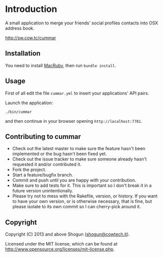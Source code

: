 # Introduction

A small application to merge your friends' social profiles contacts into OSX address book.

http://sw.cow.tc/cummar

## Installation

You need to install [MacRuby](http://www.macruby.org), then run `bundle install`.

## Usage

First of all edit the file `cummar.yml` to insert your applications' API pairs.

Launch the application:

`./bin/cummar`

and then continue in your browser opening `http://localhost:7781`.

## Contributing to cummar
 
* Check out the latest master to make sure the feature hasn't been implemented or the bug hasn't been fixed yet.
* Check out the issue tracker to make sure someone already hasn't requested it and/or contributed it.
* Fork the project.
* Start a feature/bugfix branch.
* Commit and push until you are happy with your contribution.
* Make sure to add tests for it. This is important so I don't break it in a future version unintentionally.
* Please try not to mess with the Rakefile, version, or history. If you want to have your own version, or is otherwise necessary, that is fine, but please isolate to its own commit so I can cherry-pick around it.

## Copyright

Copyright (C) 2013 and above Shogun (shogun@cowtech.it).

Licensed under the MIT license, which can be found at http://www.opensource.org/licenses/mit-license.php.
